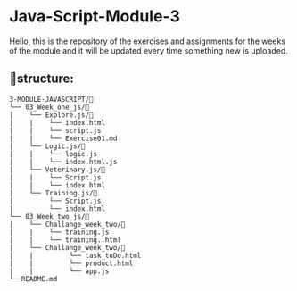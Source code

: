 # Java-Script-Module-3

Hello, this is the repository of the exercises and assignments for the weeks of the module and it will be updated every time something new is uploaded.

## 📁structure:

```
3-MODULE-JAVASCRIPT/📁
└── 03_Week_one_js/📁
|    └── Explore.js/📁
|    |    └── index.html 
|    |    └── script.js 
|    |    └── Exercise01.md 
|    └── Logic.js/📁
|    |    └── logic.js
|    |    └── index.html.js
|    └── Veterinary.js/📁
|    |    └── Script.js
|    |    └── index.html
|    └── Training.js/📁
|         └── Script.js
|         └── index.html
└── 03_Week_two_js/📁
|    └── Challange_week_two/📁
|    |    └── training.js
|    |    └── training..html
|    └── Challange_week_two/📁
|    |         └── task_toDo.html
|    |         └── product.html
|    |         └── app.js
└──README.md 
```

## 

